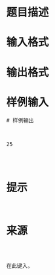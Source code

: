 

# 题目描述



# 输入格式



# 输出格式



# 样例输入


<pre>
# 样例输出


<pre>25</pre>

# 提示



# 来源


<p>
在此键入。
</p>

